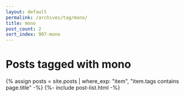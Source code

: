 ```yaml
---
layout: default
permalink: /archives/tag/mono/
title: mono
post_count: 2
sort_index: 997-mono
---
```

<h1 class="page-heading">Posts tagged with mono</h1>
{% assign posts = site.posts | where_exp: "item", "item.tags contains page.title" -%}
{%- include post-list.html -%}
